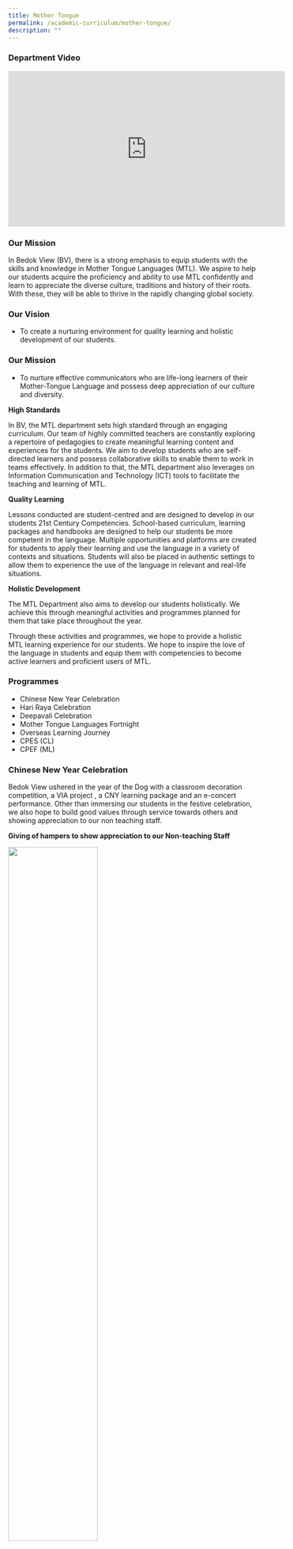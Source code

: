 ```yaml
---
title: Mother Tongue
permalink: /academic-curriculum/mother-tongue/
description: ""
---
```

### Department Video

<div class="bp-youtube">

<iframe width="560" height="315" src="https://www.youtube.com/embed/IxSbpiGBt_o" title="YouTube video player" frameborder="0" allow="accelerometer; autoplay; clipboard-write; encrypted-media; gyroscope; picture-in-picture" allowfullscreen=""></iframe>

</div>

### Our Mission

In Bedok View (BV), there is a strong emphasis to equip students with the skills and knowledge in Mother Tongue Languages (MTL). We aspire to help our students acquire the proficiency and ability to use MTL confidently and learn to appreciate the diverse culture, traditions and history of their roots. With these, they will be able to thrive in the rapidly changing global society.


### Our Vision

* To create a nurturing environment for quality learning and holistic development of our students.

### Our Mission

* To nurture effective communicators who are life-long learners of their Mother-Tongue Language and possess deep appreciation of our culture and diversity.

**High Standards**


In BV, the MTL department sets high standard through an engaging curriculum. Our team of highly committed teachers are constantly exploring a repertoire of pedagogies to create meaningful learning content and experiences for the students. We aim to develop students who are self-directed learners and possess collaborative skills to enable them to work in teams effectively. In addition to that, the MTL department also leverages on Information Communication and Technology (ICT) tools to facilitate the teaching and learning of MTL. 

**Quality Learning**


Lessons conducted are student-centred and are designed to develop in our students 21st Century Competencies. School-based curriculum, learning packages and handbooks are designed to help our students be more competent in the language. Multiple opportunities and platforms are created for students to apply their learning and use the language in a variety of contexts and situations. Students will also be placed in authentic settings to allow them to experience the use of the language in relevant and real-life situations.

**Holistic Development**

The MTL Department also aims to develop our students holistically. We achieve this through meaningful activities and programmes planned for them that take place throughout the year. 

Through these activities and programmes, we hope to provide a holistic MTL learning experience for our students. We hope to inspire the love of the language in students and equip them with competencies to become active learners and proficient users of MTL.

### Programmes

* Chinese New Year Celebration <br>
* Hari Raya Celebration <br>
* Deepavali Celebration <br>
* Mother Tongue Languages Fortnight <br>
* Overseas Learning Journey <br>
* CPES (CL) <br>
* CPEF (ML) <br>

### Chinese New Year Celebration

Bedok View ushered in the year of the Dog with a classroom decoration competition, a VIA project , a CNY learning package and an e-concert performance.  Other than immersing our students in the festive celebration, we also hope to build good values through service towards others and showing appreciation to our non teaching staff. 

**Giving of hampers to show appreciation to our Non-teaching Staff**

<img style="width:60%" src="/images/01.jpg">

**Classroom Decoration Competition Winners**

<img style="width:60%" src="/images/02.jpg">

**Lantern Making in Class**

<img style="width:60%" src="/images/03.jpg">

**E-Concert Team in action**

<img style="width:60%" src="/images/04.png">

### Mother Tongue Languages Fortnight

Given the changing language environment, the usage of MTL beyond curriculum time is critical to making MTL a living language for our students. As such the school organized various activities during our MTL Fortnight to enable our students to learn and use MTL in a more novel and authentic way.

**Ox Clay making for Chinese Language students**

<img src="/images/Ox%20Clay%20making%20for%20Chinese%20Language%20students.jpg" style="width:60%">

**Rangoli for Tami Language students**

<img src="/images/Rangoli%20for%20Tami%20Language%20students.jpg" style="width:60%">

**Lyrical Poetry for Malay Language students**

<img style="width:60%" src="/images/Lyrical%20Poetry%20for%20Malay%20Language%20students.jpg">

### Subjects Offered

<style type="text/css">
.tg  {border-collapse:collapse;border-spacing:0;}
.tg td{border-color:black;border-style:solid;border-width:1px;font-family:Arial, sans-serif;font-size:14px;
  overflow:hidden;padding:10px 5px;word-break:normal;}
.tg th{border-color:black;border-style:solid;border-width:1px;font-family:Arial, sans-serif;font-size:14px;
  font-weight:normal;overflow:hidden;padding:10px 5px;word-break:normal;}
.tg .tg-ii8k{background-color:#EAEAEA;color:#222;text-align:center;vertical-align:top}
.tg .tg-dwlh{background-color:#B0B0B0;color:#222;font-weight:bold;text-align:center;vertical-align:middle}
.tg .tg-ano2{background-color:#B0B0B0;border-color:inherit;color:#222;font-weight:bold;text-align:center;vertical-align:middle}
.tg .tg-ku5w{background-color:#EAEAEA;color:#222;text-align:center;vertical-align:middle}
</style>
<table class="tg">
<thead>
  <tr>
    <th class="tg-ano2"><span style="color:#222;background-color:#B0B0B0">Chinese Language</span></th>
    <th class="tg-dwlh"><span style="color:#222;background-color:#B0B0B0">Malay Language</span></th>
    <th class="tg-dwlh"><span style="color:#222;background-color:#B0B0B0">Tamil Language</span></th>
  </tr>
</thead>
<tbody>
  <tr>
    <td class="tg-ii8k"><span style="color:#222;background-color:#EAEAEA">Higher Chinese Language</span><br><br></td>
    <td class="tg-ii8k"><span style="color:#222;background-color:#EAEAEA">Higher Malay Language</span><br><br></td>
    <td class="tg-ku5w"><span style="color:#222;background-color:#EAEAEA">Tamil Language</span></td>
  </tr>
  <tr>
    <td class="tg-ku5w"><span style="color:#222;background-color:#EAEAEA">Chinese Language</span></td>
    <td class="tg-ku5w"><span style="color:#222;background-color:#EAEAEA">Malay Language</span></td>
    <td class="tg-ii8k"><span style="color:#222;background-color:#EAEAEA">Tamil Language B</span><br><span style="color:#222;background-color:#EAEAEA">(at Secondary 4)</span><br><br></td>
  </tr>
  <tr>
    <td class="tg-ii8k"><span style="color:#222;background-color:#EAEAEA"> Chinese Language B</span><br><span style="color:#222;background-color:#EAEAEA">(at Secondary 4)</span><br><br></td>
    <td class="tg-ku5w"><span style="color:#222;background-color:#EAEAEA">Malay Language B</span><br><span style="color:#222;background-color:#EAEAEA">(at Secondary 4) </span></td>
    <td class="tg-ku5w"><span style="color:#222;background-color:#EAEAEA"> </span></td>
  </tr>
</tbody>
</table>